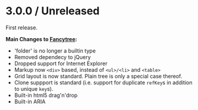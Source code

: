 # 3.0.0 / Unreleased

First release.

**Main Changes to [Fancytree](https://github.com/mar10/fancytree/):**

- 'folder' is no longer a builtin type
- Removed dependecy to jQuery
- Dropped support for Internet Explorer
- Markup now `<div>` based, instead of `<ul>/<li>` and `<table>`
- Grid layout is now standard. Plain tree is only a special case thereof.
- Clone suppport is standard (i.e. support for duplicate `refKey`s in addition
  to unique `key`s).
- Built-in html5 drag'n'drop
- Built-in ARIA
